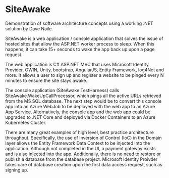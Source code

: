 # SiteAwake
Demonstration of software architecture concepts using a working .NET solution by Dave Naile.

SiteAwake is a web application / console application that solves the issue of hosted sites that allow the ASP.NET worker process to sleep. When this happens, it can take 15+ seconds to wake the app back up upon a page request. 

The web application is C# ASP.NET MVC that uses Microsoft Identity Provider, OWIN, Unity, bootstrap, AngularJS, Entity Framework, log4Net and more. It allows a user to sign up and register a website to be pinged every N minutes to ensure the site stays awake.

The console application (SiteAwake.TestHarness) calls SiteAwake.WakeUpCallProcessor, which pings all the active URLs retrieved from the MS SQL database. The next step would be to convert this console app into an Azure WebJob to be deployed with the web app to an Azure App Service. Alternatively, the console app and the web app could be upgraded to .NET Core and deployed via Docker Containers to an Azure Kubernetes Cluster.

There are many great examples of high level, best practice architecture throughout. Specifically, the use of Inversion of Control (IoC) in the Domain layer allows the Entity Framework Data Context to be injected into the application. Although not completed in the UI, a payment gateway exists and is also injected into the app. Additionally, there is no need to restore or publish a database from the database project. Microsoft Identity Proivder takes care of database creation upon the first data access request, such as signing up.
